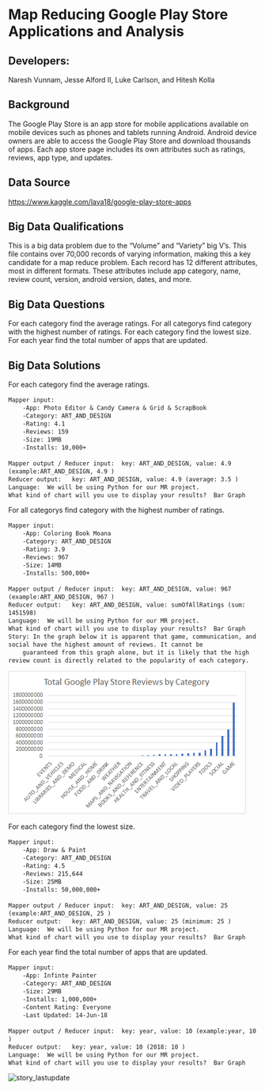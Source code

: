 # Map Reducing Google Play Store Applications and Analysis

## Developers:

Naresh Vunnam, Jesse Alford II, Luke Carlson, and Hitesh Kolla

## Background

The Google Play Store is an app store for mobile applications available on mobile devices such as phones and tablets running Android. Android device owners are able to access the Google Play Store and download thousands of apps. Each app store page includes its own attributes such as ratings, reviews, app type, and updates. 

## Data Source

https://www.kaggle.com/lava18/google-play-store-apps


## Big Data Qualifications

This is a big data problem due to the “Volume” and “Variety” big V’s. This file contains over 70,000 records of varying information, making this a key candidate for a map reduce problem. Each record has 12 different attributes, most in different formats. These attributes include app category, name, review count, version, android version, dates, and more. 


## Big Data Questions

For each category find the average ratings.
For all categorys find category with the highest number of ratings.
For each category find the lowest size.
For each year find the total number of apps that are updated.

## Big Data Solutions

For each category find the average ratings.

	Mapper input:  	
		-App: Photo Editor & Candy Camera & Grid & ScrapBook
		-Category: ART_AND_DESIGN
		-Rating: 4.1
		-Reviews: 159
		-Size: 19MB
		-Installs: 10,000+

	Mapper output / Reducer input:  key: ART_AND_DESIGN, value: 4.9 (example:ART_AND_DESIGN, 4.9 )
	Reducer output:   key: ART_AND_DESIGN, value: 4.9 (average: 3.5 )
	Language:  We will be using Python for our MR project.
	What kind of chart will you use to display your results?  Bar Graph

For all categorys find category with the highest number of ratings.

	Mapper input:  
		-App: Coloring Book Moana
		-Category: ART_AND_DESIGN
		-Rating: 3.9
		-Reviews: 967
		-Size: 14MB
		-Installs: 500,000+

	Mapper output / Reducer input:  key: ART_AND_DESIGN, value: 967 (example:ART_AND_DESIGN, 967 )
	Reducer output:   key: ART_AND_DESIGN, value: sumOfAllRatings (sum: 1451598)
	Language:  We will be using Python for our MR project.
	What kind of chart will you use to display your results?  Bar Graph
	Story: In the graph below it is apparent that game, communication, and social have the highest amount of reviews. It cannot be
		guaranteed from this graph alone, but it is likely that the high review count is directly related to the popularity of each category. 
	
![Category Review Count](Max_reviews/maxReviewsBarChart.png?raw=true)

For each category find the lowest size.

	Mapper input:  
		-App: Draw & Paint
		-Category: ART_AND_DESIGN
		-Rating: 4.5
		-Reviews: 215,644
		-Size: 25MB
		-Installs: 50,000,000+

	Mapper output / Reducer input:  key: ART_AND_DESIGN, value: 25 (example:ART_AND_DESIGN, 25 )
	Reducer output:   key: ART_AND_DESIGN, value: 25 (minimum: 25 )
	Language:  We will be using Python for our MR project.
	What kind of chart will you use to display your results?  Bar Graph

For each year find the total number of apps that are updated.

	Mapper input:  
		-App: Infinte Painter
		-Category: ART_AND_DESIGN
		-Size: 29MB
		-Installs: 1,000,000+
		-Content Rating: Everyone
		-Last Updated: 14-Jun-18

	Mapper output / Reducer input:  key: year, value: 10 (example:year, 10 )
	Reducer output:   key: year, value: 10 (2018: 10 )
	Language:  We will be using Python for our MR project.
	What kind of chart will you use to display your results?  Bar Graph
![story_lastupdate](https://user-images.githubusercontent.com/31740220/49109986-d3885480-f251-11e8-8ffc-02a3c8fd0317.JPG)

